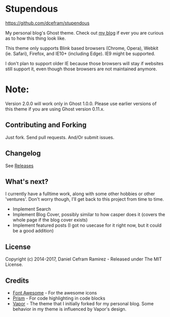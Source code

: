 # Stupendous

https://github.com/dcefram/stupendous

My personal blog's Ghost theme. Check out [my blog](http://dcefram.com) if ever you are curious as to
how this thing look like.

This theme only supports Blink based browsers (Chrome, Opera), Webkit (ie. Safari), Firefox, and IE10+ (including Edge). IE9 might be supported.

I don't plan to support older IE because those browsers will stay if websites still support it, even though those browsers are not maintained anymore.

# Note:
Version 2.0.0 will work only in Ghost 1.0.0. Please use earlier versions of this theme if you are using Ghost version 0.11.x.

## Contributing and Forking

Just fork. Send pull requests. And/Or submit issues.

## Changelog

See [Releases](https://github.com/dcefram/stupendous/releases)

## What's next?

I currently have a fulltime work, along with some other hobbies or other
'ventures'. Don't worry though, I'll get back to this project from time to time.

- Implement Search
- Implement Blog Cover, possibly similar to how casper does it (covers the whole page if the blog cover exists)
- Implement featured posts (I got no usecase for it right now, but it could be a good addition)

## License
Copyright (c) 2014-2017, Daniel Cefram Ramirez - Released under The MIT License.

## Credits

- [Font Awesome](http://fontawesome.io/) - For the awesome icons
- [Prism](http://prismjs.com/) - For code highlighting in code blocks
- [Vapor](https://github.com/sethlilly/Vapor) - The theme that I initially forked for my personal blog. Some behavior in my theme is influenced by Vapor's design.
